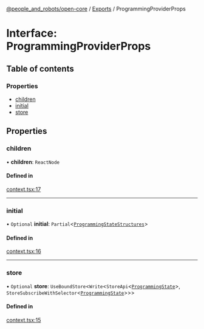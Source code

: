 [@people_and_robots/open-core](../README.md) / [Exports](../modules.md) / ProgrammingProviderProps

# Interface: ProgrammingProviderProps

## Table of contents

### Properties

- [children](ProgrammingProviderProps.md#children)
- [initial](ProgrammingProviderProps.md#initial)
- [store](ProgrammingProviderProps.md#store)

## Properties

### children

• **children**: `ReactNode`

#### Defined in

[context.tsx:17](https://github.com/Wisc-HCI/open-vp/blob/c25824e2/packages/open-core/src/context.tsx#L17)

___

### initial

• `Optional` **initial**: `Partial`\<[`ProgrammingStateStructures`](../modules.md#programmingstatestructures)\>

#### Defined in

[context.tsx:16](https://github.com/Wisc-HCI/open-vp/blob/c25824e2/packages/open-core/src/context.tsx#L16)

___

### store

• `Optional` **store**: `UseBoundStore`\<`Write`\<`StoreApi`\<[`ProgrammingState`](../modules.md#programmingstate)\>, `StoreSubscribeWithSelector`\<[`ProgrammingState`](../modules.md#programmingstate)\>\>\>

#### Defined in

[context.tsx:15](https://github.com/Wisc-HCI/open-vp/blob/c25824e2/packages/open-core/src/context.tsx#L15)
